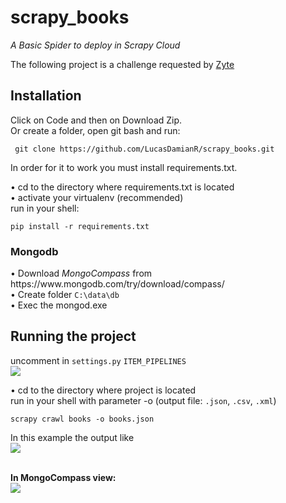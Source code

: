 <h1> scrapy_books</h1>
<i>A Basic Spider to deploy in Scrapy Cloud</i>


The following project is a challenge requested by [Zyte](https://www.zyte.com/)

<h2>Installation</h2>

Click on Code and then on Download Zip.</br>
Or create a folder, open git bash and run:
<pre><code> git clone https://github.com/LucasDamianR/scrapy_books.git </code></pre>

In order for it to work you must install requirements.txt. 

• cd to the directory where requirements.txt is located</br>
• activate your virtualenv (recommended)</br>
run in your shell:
<pre><code>pip install -r requirements.txt</code></pre>
<h3> Mongodb</h3>
• Download <i>MongoCompass</i> from https://www.mongodb.com/try/download/compass/ </br>
• Create folder <code>C:\data\db</code> </br>
• Exec the mongod.exe


<h2>Running the project</h2>

uncomment in <code>settings.py</code> <code>ITEM_PIPELINES</code></br>
<img src='https://i.ibb.co/5GbbFhS/Whats-App-Image-2022-02-21-at-11-24-36-PM.jpg' />

• cd to the directory where project is located</br>
run in your shell with parameter -o (output file: <code>.json</code>, <code>.csv</code>, <code>.xml</code>)
<pre><code>scrapy crawl books -o books.json</code></pre>

In this example the output like</br>
<img src='https://i.ibb.co/YBxV3nG/Whats-App-Image-2022-02-21-at-11-21-58-PM.jpg' />

</br>
<strong>In MongoCompass view:</strong></br>
<img src='https://i.ibb.co/W5vVjFK/Whats-App-Image-2022-02-21-at-11-28-54-PM.jpg' />

